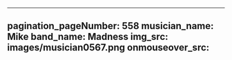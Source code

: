 ------
pagination_pageNumber: 558
musician_name: Mike
band_name: Madness
img_src: images/musician0567.png
onmouseover_src: 
------